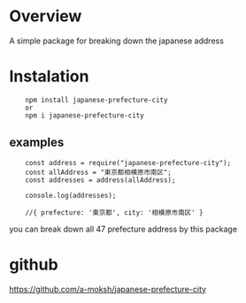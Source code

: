 # Overview

A simple package for breaking down the japanese address

# Instalation

        npm install japanese-prefecture-city
        or
        npm i japanese-prefecture-city

## examples

        const address = require("japanese-prefecture-city");
        const allAddress = "東京都相模原市南区";
        const addresses = address(allAddress);

        console.log(addresses);

        //{ prefecture: '東京都', city: '相模原市南区' }

you can break down all 47 prefecture address by this package

# github

https://github.com/a-moksh/japanese-prefecture-city
